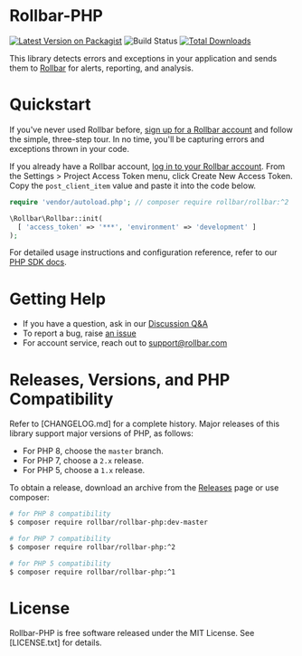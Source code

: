 # Rollbar-PHP

[![Latest Version on Packagist](https://img.shields.io/packagist/v/rollbar/rollbar.svg?style=flat-square)](https://packagist.org/packages/rollbar/rollbar)
![Build Status](https://github.com/rollbar/rollbar-php/workflows/Rollbar-PHP%20CI/badge.svg)
[![Total Downloads](https://img.shields.io/packagist/dt/rollbar/rollbar.svg?style=flat-square)](https://packagist.org/packages/rollbar/rollbar)

This library detects errors and exceptions in your application and sends them
to [Rollbar] for alerts, reporting, and analysis.

[Rollbar]: https://rollbar.com

# Quickstart

If you've never used Rollbar before, [sign up for a Rollbar account][signup]
and follow the simple, three-step tour. In no time, you'll be capturing errors
and exceptions thrown in your code.

If you already have a Rollbar account, [log in to your Rollbar account][login].
From the Settings > Project Access Token menu, click Create New Access Token.
Copy the `post_client_item` value and paste it into the code below.

```php
require 'vendor/autoload.php'; // composer require rollbar/rollbar:^2

\Rollbar\Rollbar::init(
  [ 'access_token' => '***', 'environment' => 'development' ]
);
```

For detailed usage instructions and configuration reference, refer to our
[PHP SDK docs][sdkdoc].

[login]: https://rollbar.com/login/
[sdkdoc]:https://docs.rollbar.com/docs/php
[signup]: https://rollbar.com/signup

# Getting Help

* If you have a question, ask in our [Discussion Q&amp;A][q-a]
* To report a bug, raise [an issue][issue]
* For account service, reach out to [support@rollbar.com][support]

[issue]:https://github.com/rollbar/rollbar-php/issues
[q-a]:https://github.com/rollbar/rollbar-php/discussions/categories/q-a
[support]:mailto:support@rollbar.com

# Releases, Versions, and PHP Compatibility

Refer to [CHANGELOG.md] for a complete history. Major releases of this library
support major versions of PHP, as follows:

* For PHP 8, choose the `master` branch.
* For PHP 7, choose a `2.x` release.
* For PHP 5, choose a `1.x` release.

To obtain a release, download an archive from the [Releases] page or use
composer:

```sh
# for PHP 8 compatibility
$ composer require rollbar/rollbar-php:dev-master

# for PHP 7 compatibility
$ composer require rollbar/rollbar-php:^2

# for PHP 5 compatibility
$ composer require rollbar/rollbar-php:^1
```

[Releases]: https://github.com/rollbar/rollbar-php/releases

# License
Rollbar-PHP is free software released under the MIT License. See [LICENSE.txt]
for details.
